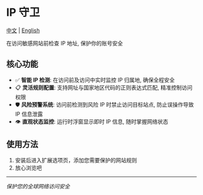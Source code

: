 # IP 守卫

[中文](./README.cn.md) | [English](./README.md)

在访问敏感网站前检查 IP 地址, 保护你的账号安全

## 核心功能

- ✅ **智能 IP 检测**: 在访问前及访问中实时监控 IP 归属地, 确保全程安全
- 📋 **灵活规则配置**: 支持网址与国家地区代码的正则表达式匹配, 精准控制访问权限
- 🛡️ **风险预警系统**: 访问前检测到风险 IP 时禁止访问目标站点, 防止误操作导致 IP 信息泄露
- 👁️ **直观状态监控**: 运行时浮窗显示即时 IP 信息, 随时掌握网络状态


## 使用方法

1. 安装后进入扩展选项页，添加您需要保护的网站规则
2. 放心浏览吧

---

*保护您的全球网络访问安全*
